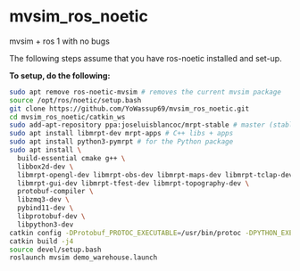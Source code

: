 # mvsim_ros_noetic
mvsim + ros 1 with no bugs

The following steps assume that you have ros-noetic installed and set-up.

**To setup, do the following:**
```bash
sudo apt remove ros-noetic-mvsim # removes the current mvsim package
source /opt/ros/noetic/setup.bash
git clone https://github.com/YoWassup69/mvsim_ros_noetic.git
cd mvsim_ros_noetic/catkin_ws
sudo add-apt-repository ppa:joseluisblancoc/mrpt-stable # master (stable releases) branch
sudo apt install libmrpt-dev mrpt-apps # C++ libs + apps
sudo apt install python3-pymrpt # for the Python package
sudo apt install \
  build-essential cmake g++ \
  libbox2d-dev \
  libmrpt-opengl-dev libmrpt-obs-dev libmrpt-maps-dev libmrpt-tclap-dev \
  libmrpt-gui-dev libmrpt-tfest-dev libmrpt-topography-dev \
  protobuf-compiler \
  libzmq3-dev \
  pybind11-dev \
  libprotobuf-dev \
  libpython3-dev
catkin config -DProtobuf_PROTOC_EXECUTABLE=/usr/bin/protoc -DPYTHON_EXECUTABLE=/usr/bin/python3
catkin build -j4
source devel/setup.bash
roslaunch mvsim demo_warehouse.launch
```
